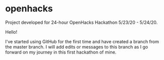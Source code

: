 # openhacks
Project developed for 24-hour OpenHacks Hackathon 5/23/20 - 5/24/20.

Hello!

I've started using GitHub for the first time and have created a branch from the master branch. I will add edits or messages to this branch as I go forward on my journey in this first hackathon of mine. 
